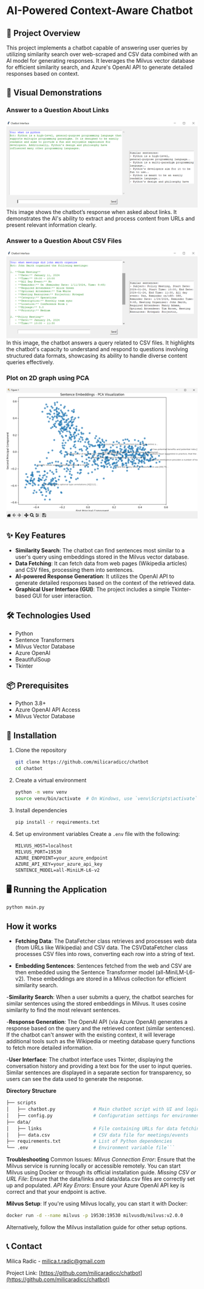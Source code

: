 # AI-Powered Context-Aware Chatbot

## 🤖 Project Overview
This project implements a chatbot capable of answering user queries by utilizing similarity search over web-scraped and CSV data combined with an AI model for generating responses. It leverages the Milvus vector database for efficient similarity search, and Azure's OpenAI API to generate detailed responses based on context.

## 📸 Visual Demonstrations
### Answer to a Question About Links
![Answer to a Question About Links](images/link.png)
This image shows the chatbot’s response when asked about links. It demonstrates the AI's ability to extract and process content from URLs and present relevant information clearly.

### Answer to a Question About CSV Files
![Answer to a Question About CSV Files](images/csv.png)
In this image, the chatbot answers a query related to CSV files. It highlights the chatbot's capacity to understand and respond to questions involving structured data formats, showcasing its ability to handle diverse content queries effectively.

### Plot on 2D graph using PCA
![Plot on 2D graph using PCA](images/pca.png)


## ✨ Key Features

- **Similarity Search**: The chatbot can find sentences most similar to a user's query using embeddings stored in the Milvus vector database.
- **Data Fetching**: It can fetch data from web pages (Wikipedia articles) and CSV files, processing them into sentences.
- **AI-powered Response Generation**: It utilizes the OpenAI API to generate detailed responses based on the context of the retrieved data.
- **Graphical User Interface (GUI)**: The project includes a simple Tkinter-based GUI for user interaction.

## 🛠 Technologies Used

- Python
- Sentence Transformers
- Milvus Vector Database
- Azure OpenAI
- BeautifulSoup
- Tkinter

## 📦 Prerequisites

- Python 3.8+
- Azure OpenAI API Access
- Milvus Vector Database

## 🚀 Installation

1. Clone the repository
   ```bash
   git clone https://github.com/milicaradicc/chatbot
   cd chatbot
   ```

2. Create a virtual environment
   ```bash
   python -m venv venv
   source venv/bin/activate  # On Windows, use `venv\Scripts\activate`
   ```

3. Install dependencies
   ```bash
   pip install -r requirements.txt
   ```

4. Set up environment variables
   Create a `.env` file with the following:
   ```
   MILVUS_HOST=localhost
   MILVUS_PORT=19530
   AZURE_ENDPOINT=your_azure_endpoint
   AZURE_API_KEY=your_azure_api_key
   SENTENCE_MODEL=all-MiniLM-L6-v2
   ```

## 🖥 Running the Application

```bash
python main.py
```
## How it works
- **Fetching Data**:
The DataFetcher class retrieves and processes web data (from URLs like Wikipedia) and CSV data.
The CSVDataFetcher class processes CSV files into rows, converting each row into a string of text.

- **Embedding Sentences**:
Sentences fetched from the web and CSV are then embedded using the Sentence Transformer model (all-MiniLM-L6-v2).
These embeddings are stored in a Milvus collection for efficient similarity search.

-**Similarity Search**:
When a user submits a query, the chatbot searches for similar sentences using the stored embeddings in Milvus.
It uses cosine similarity to find the most relevant sentences.

-**Response Generation**:
The OpenAI API (via Azure OpenAI) generates a response based on the query and the retrieved context (similar sentences).
If the chatbot can't answer with the existing context, it will leverage additional tools such as the Wikipedia or meeting database query functions to fetch more detailed information.

-**User Interface**:
The chatbot interface uses Tkinter, displaying the conversation history and providing a text box for the user to input queries.
Similar sentences are displayed in a separate section for transparency, so users can see the data used to generate the response.

**Directory Structure**
```bash
├── scripts  
│   ├── chatbot.py              # Main chatbot script with UI and logic
│   ├── config.py               # Configuration settings for environment variables
├── data/
│   ├── links                   # File containing URLs for data fetching
│   ├── data.csv                # CSV data file for meetings/events
├── requirements.txt            # List of Python dependencies
└── .env                        # Environment variable file```
```

**Troubleshooting**
Common Issues:
*Milvus Connection Error*: 
Ensure that the Milvus service is running locally or accessible remotely. You can start Milvus using Docker or through its official installation guide.
*Missing CSV or URL File*: 
Ensure that the data/links and data/data.csv files are correctly set up and populated.
*API Key Errors*: 
Ensure your Azure OpenAI API key is correct and that your endpoint is active.

**Milvus Setup**:
If you're using Milvus locally, you can start it with Docker:

```bash
docker run -d --name milvus -p 19530:19530 milvusdb/milvus:v2.0.0
```
Alternatively, follow the Milvus installation guide for other setup options.

## 📞 Contact

Milica Radic - milica.t.radic@gmail.com

Project Link: [https://github.com/milicaradicc/chatbot](https://github.com/milicaradicc/chatbot)

